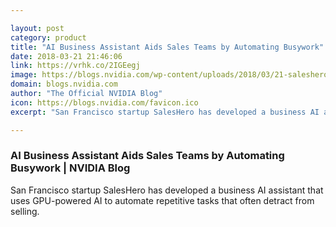 ```yaml
---

layout: post
category: product
title: "AI Business Assistant Aids Sales Teams by Automating Busywork"
date: 2018-03-21 21:46:06
link: https://vrhk.co/2IGEegj
image: https://blogs.nvidia.com/wp-content/uploads/2018/03/21-saleshero-Woman-Checking-Mail.jpg
domain: blogs.nvidia.com
author: "The Official NVIDIA Blog"
icon: https://blogs.nvidia.com/favicon.ico
excerpt: "San Francisco startup SalesHero has developed a business AI assistant that uses GPU-powered AI to automate repetitive tasks that often detract from selling. "

---
```


### AI Business Assistant Aids Sales Teams by Automating Busywork | NVIDIA Blog

San Francisco startup SalesHero has developed a business AI assistant that uses GPU-powered AI to automate repetitive tasks that often detract from selling. 